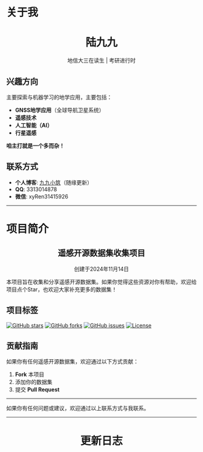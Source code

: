 # 关于我

<div align="center">
  <h1>陆九九</h1>
  <p>地信大三在读生 | 考研进行时</p>
</div>

## 兴趣方向

主要探索与机器学习的地学应用，主要包括：
- **GNSS地学应用**（全球导航卫星系统）
- **遥感技术**
- **人工智能（AI）**
- **行星遥感**

**咱主打就是一个多而杂！**

## 联系方式

- **个人博客**: [九九小筑](http://www.luiujiu.site)（随缘更新）
- **QQ**: 3313014878
- **微信**: xyRen31415926

---

# 项目简介

<div align="center">
  <h2>遥感开源数据集收集项目</h2>
  <p>创建于2024年11月14日</p>
</div>

本项目旨在收集和分享遥感开源数据集。如果你觉得这些资源对你有帮助，欢迎给项目点个Star，也欢迎大家补充更多的数据集！

## 项目标签

[![GitHub stars](https://img.shields.io/github/stars/username/repo.svg?style=social&label=Star)](https://github.com/username/repo)
[![GitHub forks](https://img.shields.io/github/forks/username/repo.svg?style=social&label=Fork)](https://github.com/username/repo)
[![GitHub issues](https://img.shields.io/github/issues/username/repo.svg)](https://github.com/username/repo/issues)
[![License](https://img.shields.io/badge/license-MIT-blue.svg)](https://github.com/username/repo/blob/main/LICENSE)

## 贡献指南

如果你有任何遥感开源数据集，欢迎通过以下方式贡献：
1. **Fork** 本项目
2. 添加你的数据集
3. 提交 **Pull Request**

---

如果你有任何问题或建议，欢迎通过以上联系方式与我联系。


---
<div align="center">
  <h1>更新日志</h1>
</div>



